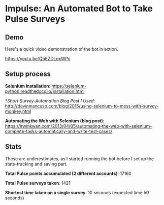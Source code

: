 # Impulse: An Automated Bot to Take Pulse Surveys

## Demo

Here's a quick video demonstration of the bot in action. 

https://youtu.be/QbEZDLqxWPc

## Setup process

**Selenium installation**: https://selenium-python.readthedocs.io/installation.html

**Short Survey-Automation Blog Post I Used*: http://devinmancuso.com/blog/2015/using-selenium-to-mess-with-survey-monkey.html

**Automating the Web with Selenium (blog post)**: https://irwinkwan.com/2013/04/05/automating-the-web-with-selenium-complete-tasks-automatically-and-write-test-cases/

## Stats
These are underestimates, as I started running the bot before I set up the stats-tracking and saving part. 

**Total Pulse points accumulated (2 different accounts)**: 17160

**Total Pulse surveys taken**: 1421 

**Shortest time taken on a single survey**: 10 seconds (expected time 50 seconds)
